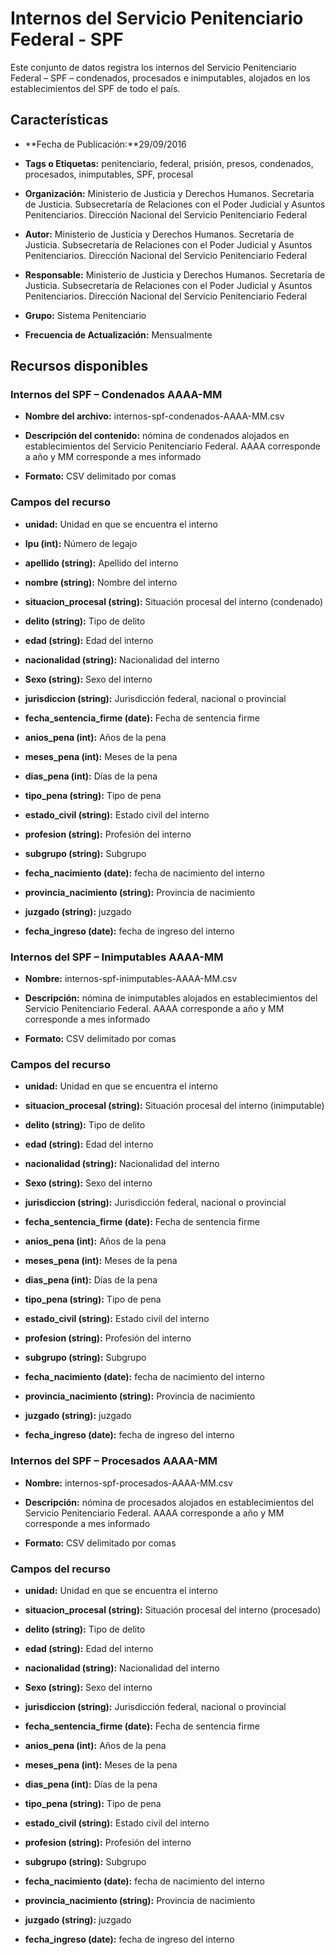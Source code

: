 Internos del Servicio Penitenciario Federal - SPF
================================================

Este conjunto de datos registra los internos del Servicio Penitenciario Federal – SPF – condenados, procesados e inimputables, alojados en los establecimientos del SPF de todo el país.

Características
---------------

- **Fecha de Publicación:**29/09/2016

- **Tags o Etiquetas:** penitenciario, federal, prisión, presos, condenados, procesados, inimputables, SPF, procesal

- **Organización:** Ministerio de Justicia y Derechos Humanos. Secretaría de Justicia. Subsecretaría de Relaciones con el Poder Judicial y Asuntos Penitenciarios. Dirección Nacional del Servicio Penitenciario Federal

- **Autor:** Ministerio de Justicia y Derechos Humanos. Secretaría de Justicia. Subsecretaría de Relaciones con el Poder Judicial y Asuntos Penitenciarios. Dirección Nacional del Servicio Penitenciario Federal

- **Responsable:** Ministerio de Justicia y Derechos Humanos. Secretaría de Justicia. Subsecretaría de Relaciones con el Poder Judicial y Asuntos Penitenciarios. Dirección Nacional del Servicio Penitenciario Federal

- **Grupo:** Sistema Penitenciario

- **Frecuencia de Actualización:** Mensualmente

Recursos disponibles
--------------------

### Internos del SPF – Condenados AAAA-MM

- **Nombre del archivo:** internos-spf-condenados-AAAA-MM.csv

- **Descripción del contenido:** nómina de condenados alojados en establecimientos del Servicio Penitenciario Federal. AAAA corresponde a año y MM corresponde a mes informado

- **Formato:** CSV delimitado por comas

### Campos del recurso

- **unidad:** Unidad en que se encuentra el interno

- **lpu (int):** Número de legajo

- **apellido (string):** Apellido del interno

- **nombre (string):** Nombre del interno

- **situacion_procesal (string):** Situación procesal del interno (condenado)

- **delito (string):** Tipo de delito

- **edad (string):** Edad del interno

- **nacionalidad (string):** Nacionalidad del interno

- **Sexo (string):** Sexo del interno

- **jurisdiccion (string):** Jurisdicción federal, nacional o provincial

- **fecha_sentencia_firme (date):** Fecha de sentencia firme

- **anios_pena (int):** Años de la pena

- **meses_pena (int):** Meses de la pena

- **dias_pena (int):** Días de la pena

- **tipo_pena (string):** Tipo de pena

- **estado_civil (string):** Estado civil del interno

- **profesion (string):** Profesión del interno

- **subgrupo (string):** Subgrupo

- **fecha_nacimiento (date):** fecha de nacimiento del interno

- **provincia_nacimiento (string):** Provincia de nacimiento

- **juzgado (string):** juzgado

- **fecha_ingreso (date):** fecha de ingreso del interno


### Internos del SPF – Inimputables AAAA-MM

- **Nombre:** internos-spf-inimputables-AAAA-MM.csv

<!-- -->

- **Descripción:** nómina de inimputables alojados en establecimientos del Servicio Penitenciario Federal. AAAA corresponde a año y MM corresponde a mes informado

<!-- -->

- **Formato:** CSV delimitado por comas

### Campos del recurso

- **unidad:** Unidad en que se encuentra el interno

- **situacion_procesal (string):** Situación procesal del interno (inimputable)

- **delito (string):** Tipo de delito

- **edad (string):** Edad del interno

- **nacionalidad (string):** Nacionalidad del interno

- **Sexo (string):** Sexo del interno

- **jurisdiccion (string):** Jurisdicción federal, nacional o provincial

- **fecha_sentencia_firme (date):** Fecha de sentencia firme

- **anios_pena (int):** Años de la pena

- **meses_pena (int):** Meses de la pena

- **dias_pena (int):** Días de la pena

- **tipo_pena (string):** Tipo de pena

- **estado_civil (string):** Estado civil del interno

- **profesion (string):** Profesión del interno

- **subgrupo (string):** Subgrupo

- **fecha_nacimiento (date):** fecha de nacimiento del interno

- **provincia_nacimiento (string):** Provincia de nacimiento

- **juzgado (string):** juzgado

- **fecha_ingreso (date):** fecha de ingreso del interno


### Internos del SPF – Procesados AAAA-MM

- **Nombre:** internos-spf-procesados-AAAA-MM.csv

- **Descripción:** nómina de procesados alojados en establecimientos del Servicio Penitenciario Federal. AAAA corresponde a año y MM corresponde a mes informado

- **Formato:** CSV delimitado por comas

### Campos del recurso

- **unidad:** Unidad en que se encuentra el interno

- **situacion\_procesal (string):** Situación procesal del interno (procesado)

- **delito (string):** Tipo de delito

- **edad (string):** Edad del interno

- **nacionalidad (string):** Nacionalidad del interno

- **Sexo (string):** Sexo del interno

- **jurisdiccion (string):** Jurisdicción federal, nacional o provincial

- **fecha_sentencia_firme (date):** Fecha de sentencia firme

- **anios_pena (int):** Años de la pena

- **meses_pena (int):** Meses de la pena

- **dias_pena (int):** Días de la pena

- **tipo_pena (string):** Tipo de pena

- **estado_civil (string):** Estado civil del interno

- **profesion (string):** Profesión del interno

- **subgrupo (string):** Subgrupo

- **fecha_nacimiento (date):** fecha de nacimiento del interno

- **provincia_nacimiento (string):** Provincia de nacimiento

- **juzgado (string):** juzgado

- **fecha_ingreso (date):** fecha de ingreso del interno

